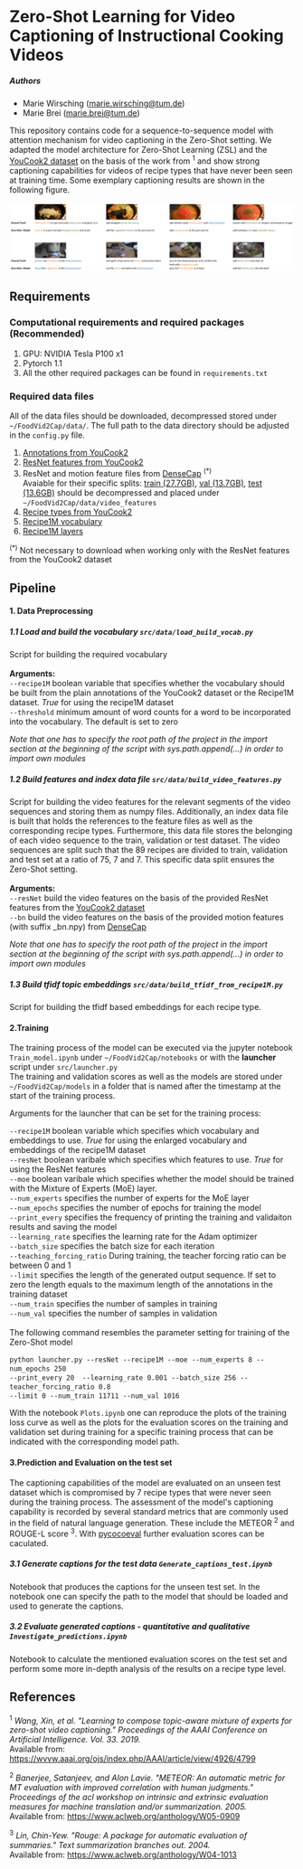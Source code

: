 # Zero-Shot Learning for Video Captioning of Instructional Cooking Videos

##### Authors 
* Marie Wirsching (marie.wirsching@tum.de) 
* Marie Brei (marie.brei@tum.de)

This repository contains code for a sequence-to-sequence model with attention mechanism for video captioning 
in the Zero-Shot setting. We adapted the model architecture for Zero-Shot Learning (ZSL) and the 
[YouCook2 dataset](http://youcook2.eecs.umich.edu/) on the basis of the work from <sup>1</sup>
and show strong captioning capabilities for videos of recipe types 
that have never been seen at training time. Some exemplary captioning results are shown in the following figure.
<br /><br />
![Example results](result.png)

## Requirements 

### Computational requirements and required packages (Recommended)
1. GPU: NVIDIA Tesla P100 x1 
2. Pytorch 1.1
3. All the other required packages can be found in `requirements.txt`

### Required data files 

All of the data files should be downloaded, decompressed  stored under `~/FoodVid2Cap/data/`. The full path to the data directory should
be adjusted in the `config.py` file.

1. [Annotations from YouCook2](http://youcook2.eecs.umich.edu/static/YouCookII/youcookii_annotations_trainval.tar.gz)
2. [ResNet features from YouCook2](http://youcook2.eecs.umich.edu/static/YouCookII/feat_csv.tar.gz)
3. ResNet and motion feature files from [DenseCap](https://github.com/LuoweiZhou/densecap) <sup>(*)</sup> <br />
Avaiable for their specific splits: 
[train (27.7GB)](http://youcook2.eecs.umich.edu/static/dat/anet_densecap/training_feat_anet.tar.gz),
[val (13.7GB)](http://youcook2.eecs.umich.edu/static/dat/anet_densecap/validation_feat_anet.tar.gz), 
[test (13.6GB)](http://youcook2.eecs.umich.edu/static/dat/anet_densecap/testing_feat_anet.tar.gz) 
should be decompressed and placed under `~/FoodVid2Cap/data/video_features` 
3. [Recipe types from YouCook2](http://youcook2.eecs.umich.edu/static/YouCookII/label_foodtype.csv)
4. [Recipe1M vocabulary](http://data.csail.mit.edu/im2recipe/recipe1M_pretrained/vocab.bin.gz)
5. [Recipe1M layers](http://data.csail.mit.edu/im2recipe/recipe1M_layers.tar.gz)


<sup>(*)</sup> Not necessary to download when working only with the ResNet features from the YouCook2 dataset


## Pipeline 
#### 1. Data Preprocessing
##### 1.1 Load and build the vocabulary `src/data/load_build_vocab.py`
Script for building the required vocabulary <br /><br/>
**Arguments:** <br />
`--recipe1M` boolean variable that specifies whether the vocabulary should 
be built from the plain annotations of the YouCook2 dataset or the Recipe1M dataset.
*True* for  using the recipe1M dataset <br />
`--threshold` minimum amount of word counts for a word to be incorporated into the vocabulary. 
The default is set to zero <br />

*Note that one has to specify the root path of the project in the import section at the 
beginning of the script with sys.path.append(...) in order to import own modules*

##### 1.2 Build features and index data file `src/data/build_video_features.py`
Script for building the video features for the relevant segments of the video sequences and 
storing them as numpy files. Additionally, an index data file is built that holds the references to the feature files 
as well as the corresponding recipe types. Furthermore, this data file stores the belonging of each video sequence to
the train, validation or test dataset. The video sequences are split such that the 89 recipes are divided to train, validation 
and test set at a ratio of 75, 7 and 7. This specific data split ensures the Zero-Shot setting. <br/><br/>
**Arguments:**<br />
`--resNet` build the video features on the basis of the provided ResNet features 
from the [YouCook2 dataset](http://youcook2.eecs.umich.edu/)  <br />
`--bn` build the video features on the basis of the provided motion features
 (with suffix _bn.npy) from [DenseCap](https://github.com/LuoweiZhou/densecap)
 
 *Note that one has to specify the root path of the project in the import section at the 
beginning of the script with sys.path.append(...) in order to import own modules*

 
##### 1.3 Build tfidf topic embeddings `src/data/build_tfidf_from_recipe1M.py`
Script for building the tfidf based embeddings for each recipe type. 

#### 2.Training
The training process of the model can be executed via the jupyter notebook `Train_model.ipynb` under `~/FoodVid2Cap/notebooks`
 or with the **launcher** script under `src/launcher.py` <br />
 The training and validation scores as well as the models are stored under `~/FoodVid2Cap/models`
 in a folder that is named after the timestamp at the start of the training process. 
 
 
Arguments for the launcher that can be set for the training process: <br />

`--recipe1M` boolean variable which specifies which vocabulary and embeddings to use. *True* for using the enlarged vocabulary and embeddings of the recipe1M dataset <br/>
`--resNet` boolean varibale which specifies which features to use. *True* for using the ResNet features <br/>
`--moe` boolean varibale which specifies whether the model should be trained with the Mixture of Experts (MoE) layer.<br />
`--num_experts` specifies the number of experts for the MoE layer<br />
`--num_epochs` specifies the number of epochs for training the model<br/>
`--print_every` specifies the frequency of printing the training and validaiton results and saving the model <br/>
`--learning_rate` specifies the learning rate for the Adam optimizer<br/>
`--batch_size` specifies the batch size for each iteration<br/>
`--teaching_forcing_ratio` During training, the teacher forcing ratio can be between 0 and 1 <br />
`--limit` specifies the length of the generated output sequence. If set to zero the length equals to the maximum length of the annotations in the training dataset<br/>
`--num_train` specifies the number of samples in training <br/>
`--num_val` specifies the number of samples in validation <br/>
<br/>
The following command resembles the parameter setting for training of the Zero-Shot model 
```
python launcher.py --resNet --recipe1M --moe --num_experts 8 --num_epochs 250
--print_every 20  --learning_rate 0.001 --batch_size 256 --teacher_forcing_ratio 0.8
--limit 0 --num_train 11711 --num_val 1016
```

With the notebook `Plots.ipynb` one can reproduce the plots of the training loss curve 
as well as the plots for the evaluation scores on the training and validation set during 
training for a specific training process that can be indicated with the corresponding model path. 

#### 3.Prediction and Evaluation on the test set
The captioning capabilities of the model are evaluated on an unseen test dataset which is compromised by 
7 recipe types that were never seen during the training process. The assessment of the model's captioning capability is
recorded by several standard metrics that are commonly used in the field of natural 
language generation. These include the METEOR <sup>2</sup> and ROUGE-L score <sup>3</sup>. With [pycocoeval](https://github.com/tylin/coco-caption) further evaluation scores can be caculated.
 
##### 3.1 Generate captions for the test data `Generate_captions_test.ipynb` 
Notebook that produces the captions for the unseen test set. In the notebook one can specify the path to the model that 
should be loaded and used to generate the captions. 
##### 3.2 Evaluate generated captions - quantitative and qualitative `Investigate_predictions.ipynb`
Notebook to calculate the mentioned evaluation scores on the test set and perform some more
in-depth analysis of the results on a recipe type level. 
## References 
<sup>1</sup> *Wang, Xin, et al. "Learning to compose topic-aware mixture of experts for 
zero-shot video captioning." Proceedings of the AAAI Conference on Artificial 
Intelligence. Vol. 33. 2019.* <br />
Available from: https://wvvw.aaai.org/ojs/index.php/AAAI/article/view/4926/4799

<sup>2</sup> *Banerjee, Satanjeev, and Alon Lavie. "METEOR: An automatic metric for MT
 evaluation with improved correlation with human judgments." Proceedings of the acl 
 workshop on intrinsic and extrinsic evaluation measures for machine translation 
 and/or summarization. 2005.* <br/> Available from: https://www.aclweb.org/anthology/W05-0909
 
 <sup>3</sup> *Lin, Chin-Yew. "Rouge: A package for automatic evaluation of summaries."
  Text summarization branches out. 2004.* <br /> 
  Available from: https://www.aclweb.org/anthology/W04-1013
 